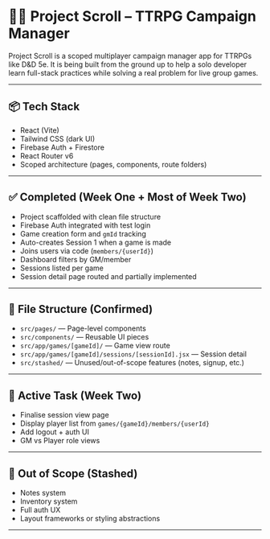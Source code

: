 # 🧙‍♂️ Project Scroll – TTRPG Campaign Manager

Project Scroll is a scoped multiplayer campaign manager app for TTRPGs like D&D 5e. It is being built from the ground up to help a solo developer learn full-stack practices while solving a real problem for live group games.

---

## 📦 Tech Stack

- React (Vite)
- Tailwind CSS (dark UI)
- Firebase Auth + Firestore
- React Router v6
- Scoped architecture (pages, components, route folders)

---

## ✅ Completed (Week One + Most of Week Two)

- Project scaffolded with clean file structure
- Firebase Auth integrated with test login
- Game creation form and `gmId` tracking
- Auto-creates Session 1 when a game is made
- Joins users via code (`members/{userId}`)
- Dashboard filters by GM/member
- Sessions listed per game
- Session detail page routed and partially implemented

---

## 📁 File Structure (Confirmed)

- `src/pages/` — Page-level components
- `src/components/` — Reusable UI pieces
- `src/app/games/[gameId]/` — Game view route
- `src/app/games/[gameId]/sessions/[sessionId].jsx` — Session detail
- `src/stashed/` — Unused/out-of-scope features (notes, signup, etc.)

---

## 🧭 Active Task (Week Two)

- Finalise session view page
- Display player list from `games/{gameId}/members/{userId}`
- Add logout + auth UI
- GM vs Player role views

---

## 🚫 Out of Scope (Stashed)

- Notes system
- Inventory system
- Full auth UX
- Layout frameworks or styling abstractions

---